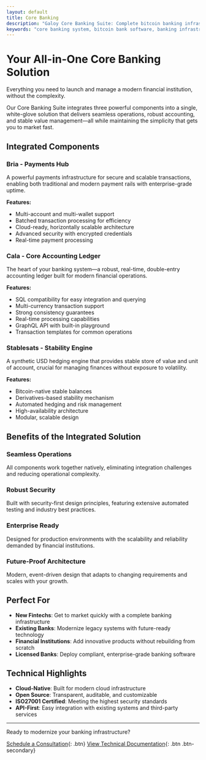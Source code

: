 ```yaml
---
layout: default
title: Core Banking
description: "Galoy Core Banking Suite: Complete bitcoin banking infrastructure with Bria payments hub, Cala accounting ledger, and Stablesats stability engine. Deploy enterprise-grade bitcoin bank software in weeks with our modular core banking system."
keywords: "core banking system, bitcoin bank software, banking infrastructure, payments hub, accounting ledger, stability engine, enterprise banking software, modular banking platform, bitcoin core banking, financial institution software, bitcoin bank, banking as a service, open source banking, banking software, fintech infrastructure"
---
```


# Your All-in-One Core Banking Solution

Everything you need to launch and manage a modern financial institution, without the complexity.

Our Core Banking Suite integrates three powerful components into a single, white-glove solution that delivers seamless operations, robust accounting, and stable value management—all while maintaining the simplicity that gets you to market fast.

## Integrated Components

### Bria - Payments Hub
A powerful payments infrastructure for secure and scalable transactions, enabling both traditional and modern payment rails with enterprise-grade uptime.

**Features:**
- Multi-account and multi-wallet support
- Batched transaction processing for efficiency
- Cloud-ready, horizontally scalable architecture
- Advanced security with encrypted credentials
- Real-time payment processing

### Cala - Core Accounting Ledger
The heart of your banking system—a robust, real-time, double-entry accounting ledger built for modern financial operations.

**Features:**
- SQL compatibility for easy integration and querying
- Multi-currency transaction support
- Strong consistency guarantees
- Real-time processing capabilities
- GraphQL API with built-in playground
- Transaction templates for common operations

### Stablesats - Stability Engine
A synthetic USD hedging engine that provides stable store of value and unit of account, crucial for managing finances without exposure to volatility.

**Features:**
- Bitcoin-native stable balances
- Derivatives-based stability mechanism
- Automated hedging and risk management
- High-availability architecture
- Modular, scalable design

## Benefits of the Integrated Solution

### Seamless Operations
All components work together natively, eliminating integration challenges and reducing operational complexity.

### Robust Security
Built with security-first design principles, featuring extensive automated testing and industry best practices.

### Enterprise Ready
Designed for production environments with the scalability and reliability demanded by financial institutions.

### Future-Proof Architecture
Modern, event-driven design that adapts to changing requirements and scales with your growth.

## Perfect For

- **New Fintechs**: Get to market quickly with a complete banking infrastructure
- **Existing Banks**: Modernize legacy systems with future-ready technology
- **Financial Institutions**: Add innovative products without rebuilding from scratch
- **Licensed Banks**: Deploy compliant, enterprise-grade banking software

## Technical Highlights

- **Cloud-Native**: Built for modern cloud infrastructure
- **Open Source**: Transparent, auditable, and customizable
- **ISO27001 Certified**: Meeting the highest security standards
- **API-First**: Easy integration with existing systems and third-party services

---

Ready to modernize your banking infrastructure?

[Schedule a Consultation](https://calendly.com/andrew-galoy/){: .btn}
[View Technical Documentation](https://dev.galoy.io/){: .btn .btn-secondary}
